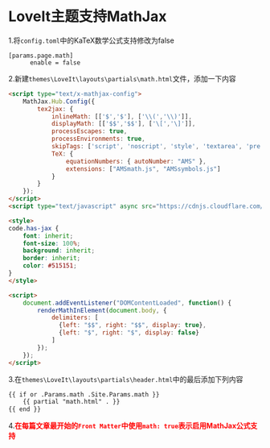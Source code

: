 # LoveIt主题支持MathJax

1.将`config.toml`中的KaTeX数学公式支持修改为false
```
[params.page.math]
      enable = false
```
2.新建`themes\LoveIt\layouts\partials\math.html`文件，添加一下内容
```html
<script type="text/x-mathjax-config">
    MathJax.Hub.Config({
        tex2jax: {
            inlineMath: [['$','$'], ['\\(','\\)']],
            displayMath: [['$$','$$'], ['\[','\]']],
            processEscapes: true,
            processEnvironments: true,
            skipTags: ['script', 'noscript', 'style', 'textarea', 'pre'],
            TeX: {
                equationNumbers: { autoNumber: "AMS" },
                extensions: ["AMSmath.js", "AMSsymbols.js"]
            }
        }
    });
</script>
<script type="text/javascript" async src="https://cdnjs.cloudflare.com/ajax/libs/mathjax/2.7.5/MathJax.js?config=TeX-MML-AM_CHTML"></script>

<style>
code.has-jax {
    font: inherit;
    font-size: 100%;
    background: inherit;
    border: inherit;
    color: #515151;
}
</style>

<script>
    document.addEventListener("DOMContentLoaded", function() {
        renderMathInElement(document.body, {
            delimiters: [
              {left: "$$", right: "$$", display: true},
              {left: "$", right: "$", display: false}
            ]
        });
    });
</script>
```
3.在`themes\LoveIt\layouts\partials\header.html`中的最后添加下列内容
```html
{{ if or .Params.math .Site.Params.math }}
    {{ partial "math.html" . }}
{{ end }}
```
4.<strong style='color:red'>在每篇文章最开始的`Front Matter`中使用`math: true`表示启用MathJax公式支持</strong>



